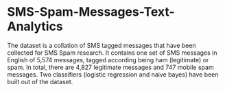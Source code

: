 # SMS-Spam-Messages-Text-Analytics
The dataset is a collation of SMS tagged messages that have been collected for SMS Spam research. 
It contains one set of SMS messages in English of 5,574 messages, tagged according being ham (legitimate) or spam.
In total, there are 4,827 legitimate messages and 747 mobile spam messages.
Two classifiers (logistic regression and naive bayes) have been built out of the dataset.
